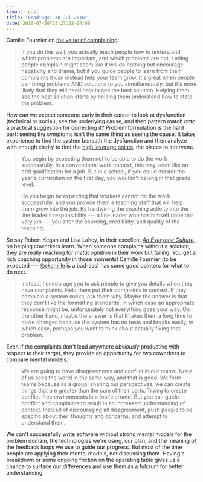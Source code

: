 ```yaml
---
layout: post
title: "Readings: 30 Jul 2016"
date: 2016-07-30T15:27:22-04:00
---
```


Camille Fournier on [the value of complaining](http://www.elidedbranches.com/2016/07/the-virtue-of-hubris-and-value-of.html):

> If you do this well, you actually teach people how to understand which problems are important, and which problems are not. Letting people complain might seem like it will do nothing but encourage negativity and drama, but if you guide people to learn from their complaints it can instead help your team grow. It's great when people can bring problems AND solutions to you simultaneously, but it's more likely that they will need help to see the best solution. Helping them see the best solution starts by helping them understand how to state the problem.

How can we expect someone early in their career to look at dysfunction (technical or social), see the underlying cause, and then pattern match onto a practical suggestion for correcting it? Problem formulation is the hard part: seeing the symptoms isn't the same thing as seeing the cause. It takes experience to find the system beneath the dysfunction and then analyze with enough clarity to find the [high leverage points](http://donellameadows.org/archives/leverage-points-places-to-intervene-in-a-system/), the places to intervene.

> You begin by expecting them not to be able to do the work successfully. In a conventional work context, this may seem like an odd qualification for a job. But in a school, if you could master the year's curriculum on the first day, you wouldn't belong in that grade level.
>
> So you begin by expecting that workers cannot do the work successfully, and you provide them a teaching staff that will help them grow into the job. By hardwiring the coaching activity into the line leader's responsibility --- a line leader who has himself done this very job --- you alter the sourcing, credibility, and quality of the teaching.

So say Robert Kegan and Lisa Lahey, in their excellent [_An Everyone Culture_](https://www.amazon.com/Everyone-Culture-Deliberately-Developmental-Organization/dp/1625278624/), on helping coworkers learn. When someone complains without a solution, they are really reaching for _metacognition_ in their work but failing. You get a rich coaching opportunity in those moments! Camille Fournier (to be expected --- [@skamille](https://twitter.com/skamille) is a bad-ass) has some good pointers for what to do next.

> Instead, I encourage you to ask people to give you details when they have complaints. Help them put their complaints in context. If they complain a system sucks, ask them why. Maybe the answer is that they don't like the formatting standards, in which case an appropriate response might be, unfortunately not everything goes your way. On the other hand, maybe the answer is that it takes them a long time to make changes because the system has no tests and breaks easily, in which case, perhaps you want to think about actually fixing that problem.

Even if the complaints don't lead anywhere _obviously_ productive with respect to their target, they provide an opportunity for two coworkers to compare mental models.

> We are going to have disagreements and conflict in our teams. None of us sees the world in the same way, and that is good. We form teams because as a group, sharing our perspectives, we can create things that are greater than the sum of their parts. Trying to create conflict-free environments is a fool's errand. But you can guide conflict and complaints to result in an increased understanding of context. Instead of discouraging all disagreement, push people to be specific about their thoughts and concerns, and attempt to understand them.

We can't successfully write software without strong mental models for the problem domain, the technologies we're using, our plan, and the meaning of the feedback loops we use to guide our progress. But most of the time people are applying their mental models, not discussing them. Having a breakdown or some ongoing friction on the operating table gives us a chance to surface our differences and use them as a fulcrum for better understanding.
